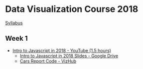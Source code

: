# Data Visualization Course 2018

[Syllabus](syllabus.html)

## Week 1

 * [Intro to Javascript in 2018 - YouTube (1.5 hours)](https://www.youtube.com/watch?v=rUnmw9fQEwg)
   * [Intro to Javascript in 2018 Slides - Google Drive](https://docs.google.com/presentation/d/107iidqJf5X9Yyk_C2NhH3vAeDPh7pNXw-wtk8yylXio/edit?usp=sharing)
   * [Cars Report Code - VizHub](https://vizhub.com/curran/1e6587bb27c54c368deae8b79a7ca59a)

